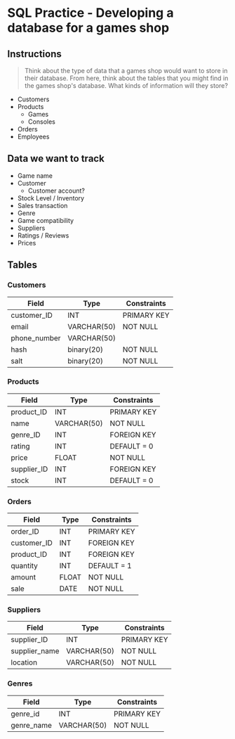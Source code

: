 # SQL Practice - Developing a database for a games shop

## Instructions
> Think about the type of data that a games shop would want to store in their database. From here, think about the tables that you might find in the games shop's database. What kinds of information will they store?

- Customers
- Products
  - Games
  - Consoles
- Orders
- Employees

## Data we want to track
- Game name
- Customer
  - Customer account?
- Stock Level / Inventory 
- Sales transaction
- Genre
- Game compatibility
- Suppliers
- Ratings / Reviews
- Prices

## Tables
### Customers
| Field | Type | Constraints |
| ----- | ---- | ----------- |
| customer_ID | INT | PRIMARY KEY |
| email | VARCHAR(50) | NOT NULL |
| phone_number | VARCHAR(50) |
| hash | binary(20) | NOT NULL |
| salt | binary(20) | NOT NULL |
    
### Products
| Field | Type | Constraints |
| ----- | ---- | ----------- |
| product_ID | INT | PRIMARY KEY |
| name | VARCHAR(50) | NOT NULL |
| genre_ID | INT | FOREIGN KEY |
| rating | INT | DEFAULT = 0 |
| price | FLOAT | NOT NULL |
| supplier_ID | INT | FOREIGN KEY |
| stock | INT | DEFAULT = 0 |
    
### Orders
| Field | Type | Constraints |
| ----- | ---- | ----------- |
| order_ID | INT | PRIMARY KEY |
| customer_ID | INT | FOREIGN KEY |
| product_ID | INT | FOREIGN KEY |
| quantity | INT | DEFAULT = 1  |
| amount | FLOAT | NOT NULL |
| sale | DATE | NOT NULL |

### Suppliers
| Field | Type | Constraints |
| ----- | ---- | ----------- |
| supplier_ID | INT | PRIMARY KEY | 
| supplier_name | VARCHAR(50) | NOT NULL |
| location | VARCHAR(50) | NOT NULL |

### Genres
| Field | Type | Constraints |
| ----- | ---- | ----------- |
| genre_id | INT | PRIMARY KEY |
| genre_name | VARCHAR(50) | NOT NULL |
